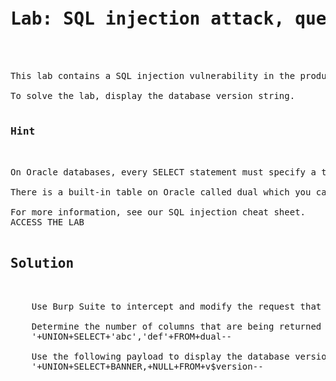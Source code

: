 
<pre><h1>Lab: SQL injection attack, querying the database type and version on Oracle</h1>


This lab contains a SQL injection vulnerability in the product category filter. You can use a UNION attack to retrieve the results from an injected query.

To solve the lab, display the database version string.
  
<h3>Hint</h3>

On Oracle databases, every SELECT statement must specify a table to select FROM. If your UNION SELECT attack does not query from a table, you will still need to include the FROM keyword followed by a valid table name.

There is a built-in table on Oracle called dual which you can use for this purpose. For example: UNION SELECT 'abc' FROM dual

For more information, see our SQL injection cheat sheet.
ACCESS THE LAB
  
<h2>Solution</h2>

    Use Burp Suite to intercept and modify the request that sets the product category filter.

    Determine the number of columns that are being returned by the query and which columns contain text data. Verify that the query is returning two columns, both of which contain text, using a payload like the following in the category parameter:
    '+UNION+SELECT+'abc','def'+FROM+dual--

    Use the following payload to display the database version:
    '+UNION+SELECT+BANNER,+NULL+FROM+v$version--
</pre>
